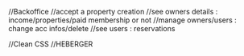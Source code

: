 //Backoffice
//accept a property creation
//see owners details : income/properties/paid membership or not
//manage owners/users : change acc infos/delete
//see users : reservations


//Clean CSS
//HEBERGER